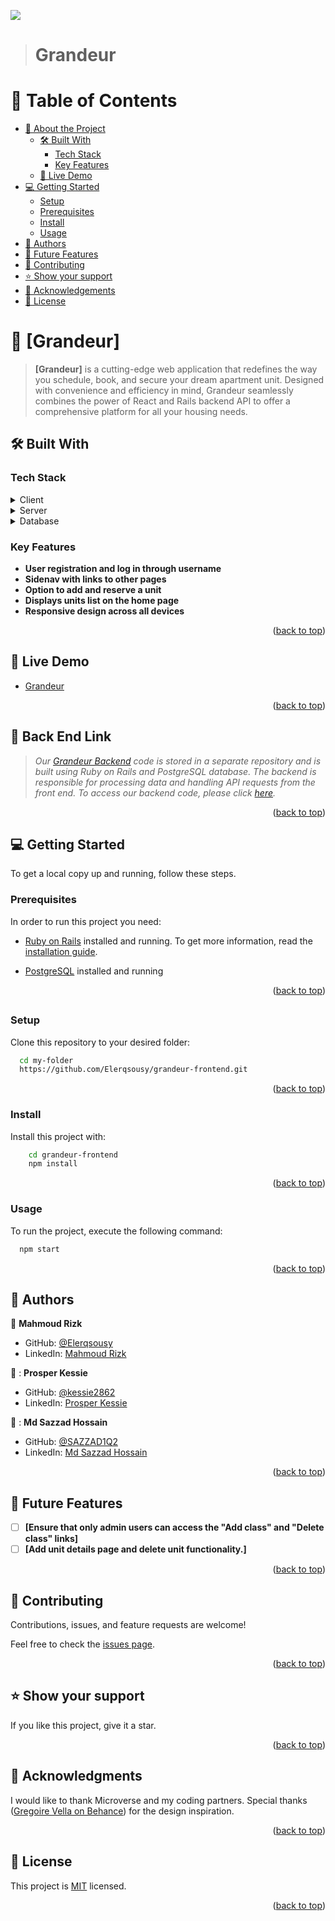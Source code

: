 ![](https://img.shields.io/badge/Microverse-blueviolet)

> # Grandeur                                                                                                     

<a name="readme-top"></a>

<!-- TABLE OF CONTENTS -->

# 📗 Table of Contents

- [📖 About the Project](#about-project)
  - [🛠 Built With](#built-with)
    - [Tech Stack](#tech-stack)
    - [Key Features](#key-features)
  - [🚀 Live Demo](#live-demo)
- [💻 Getting Started](#getting-started)
  - [Setup](#setup)
  - [Prerequisites](#prerequisites)
  - [Install](#install)
  - [Usage](#usage)
- [👥 Authors](#authors)
- [🔭 Future Features](#future-features)
- [🤝 Contributing](#contributing)
- [⭐️ Show your support](#support)
- [🙏 Acknowledgements](#acknowledgements)
- [📝 License](#license)

<!-- PROJECT DESCRIPTION -->

# 📖 [Grandeur] <a name="about-project"></a>

> **[Grandeur]** is a cutting-edge web application that redefines the way you schedule, book, and secure your dream apartment unit. Designed with convenience and efficiency in mind, Grandeur seamlessly combines the power of React and Rails backend API to offer a comprehensive platform for all your housing needs.

## 🛠 Built With <a name="built-with"></a>

### Tech Stack <a name="tech-stack"></a>

<details>
  <summary>Client</summary>
  <ul>
    <li><a href="hhttps://react.dev/">React</a></li>
    <li><a href="https://redux.js.org/">Redux</a></li>
    <li><a href="https://tailwindcss.com/">Tailwind CSS</a></li>
    <li><a href="https://getbootstrap.com/">Bootstrap</a></li>
    <li><a href="https://react.dev/learn">React</a></li>
  </ul>
</details>

<details>
  <summary>Server</summary>
  <ul>
    <li><a href="https://www.ruby-lang.org/en/">Ruby</a></li>
    <li><a href="https://guides.rubyonrails.org/">Ruby on Rails</a></li>
  </ul>
</details>

<details>
<summary>Database</summary>
  <ul>
    <li><a href="https://www.postgresql.org/">PostgreSQL</a></li>
  </ul>
</details>

<!-- Features -->

### Key Features <a name="key-features"></a>

- **User registration and log in through username**
- **Sidenav with links to other pages**
- **Option to add and reserve a unit**
- **Displays units list on the home page**
- **Responsive design across all devices**

<p align="right">(<a href="#readme-top">back to top</a>)</p>

## 🚀 Live Demo <a name="live-demo"></a>

- [Grandeur](https://grandeur-tx4o.onrender.com/)


<p align="right">(<a href="#readme-top">back to top</a>)</p>


## 🔗 Back End Link <a name="documentation"></a>
  > _Our [Grandeur Backend](https://github.com/Elerqsousy/grandeur-backend) code is stored in a separate repository and is built using Ruby on Rails and PostgreSQL database. The backend is responsible for processing data and handling API requests from the front end. To access our backend code, please click [here](https://github.com/Elerqsousy/grandeur-backend)._
 
<p align="right">(<a href="#readme-top">back to top</a>)</p>

<!-- GETTING STARTED -->

## 💻 Getting Started <a name="getting-started"></a>

To get a local copy up and running, follow these steps.

### Prerequisites

In order to run this project you need:

- [Ruby on Rails](https://rubyonrails.org/) installed and running. To get more information, read the [installation guide](https://guides.rubyonrails.org/).

- [PostgreSQL](https://www.postgresql.org/) installed and running

<p align="right">(<a href="#readme-top">back to top</a>)</p>

##

### Setup

Clone this repository to your desired folder:

```sh
  cd my-folder
  https://github.com/Elerqsousy/grandeur-frontend.git
```

<p align="right">(<a href="#readme-top">back to top</a>)</p>

### Install

Install this project with:

```sh
    cd grandeur-frontend
    npm install
```

<p align="right">(<a href="#readme-top">back to top</a>)</p>

### Usage

To run the project, execute the following command:

```sh
  npm start
```

<p align="right">(<a href="#readme-top">back to top</a>)</p>

<!-- AUTHORS -->

## 👥 Authors <a name="authors"></a>

👤 **Mahmoud Rizk**

- GitHub: [@Elerqsousy](https://github.com/Elerqsousy)
- LinkedIn: [Mahmoud Rizk](https://www.linkedin.com/in/mahmoud-rizk/)

👤 : **Prosper Kessie**

- GitHub: [@kessie2862](https://github.com/kessie2862)
- LinkedIn: [Prosper Kessie](https://www.linkedin.com/in/prosperkessie/)

👤 : **Md Sazzad Hossain**

- GitHub: [@SAZZAD1Q2](https://github.com/SAZZAD1Q2)
- LinkedIn: [Md Sazzad Hossain](https://www.linkedin.com/in/sazzad3y/)

<p align="right">(<a href="#readme-top">back to top</a>)</p>

<!-- FUTURE FEATURES -->

## 🔭 Future Features <a name="future-features"></a>

- [ ] **[Ensure that only admin users can access the "Add class" and "Delete class" links]**
- [ ] **[Add unit details page and delete unit functionality.]**

<p align="right">(<a href="#readme-top">back to top</a>)</p>

<!-- CONTRIBUTING -->

## 🤝 Contributing <a name="contributing"></a>

Contributions, issues, and feature requests are welcome!

Feel free to check the [issues page](https://github.com/Elerqsousy/grandeur-frontend/issues).

<p align="right">(<a href="#readme-top">back to top</a>)</p>

<!-- SUPPORT -->

## ⭐️ Show your support <a name="support"></a>

If you like this project, give it a star.

<p align="right">(<a href="#readme-top">back to top</a>)</p>

<!-- ACKNOWLEDGEMENTS -->

## 🙏 Acknowledgments <a name="acknowledgements"></a>

I would like to thank Microverse and my coding partners. Special thanks ([Gregoire Vella on Behance](https://www.behance.net/gregoirevella)) for the design inspiration.

<p align="right">(<a href="#readme-top">back to top</a>)</p>

## 📝 License <a name="license"></a>

This project is [MIT](https://github.com/Elerqsousy/grandeur-frontend/blob/feat/frontend_readme/LICENSE) licensed.

<p align="right">(<a href="#readme-top">back to top</a>)</p>
